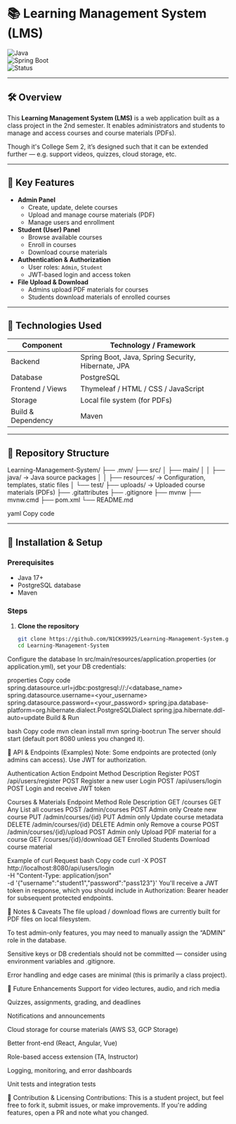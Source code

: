 # 📚 Learning Management System (LMS)

![Java](https://img.shields.io/badge/Java-17-blue.svg)  
![Spring Boot](https://img.shields.io/badge/Spring%20Boot-Application-green.svg)  
![Status](https://img.shields.io/badge/Sem%20Project-orange.svg)  

---

## 🛠 Overview

This **Learning Management System (LMS)** is a web application built as a class project in the 2nd semester. It enables administrators and students to manage and access courses and course materials (PDFs).  

Though it's College Sem 2, it’s designed such that it can be extended further — e.g. support videos, quizzes, cloud storage, etc.

---

## 🎯 Key Features

- **Admin Panel**
  - Create, update, delete courses  
  - Upload and manage course materials (PDF)  
  - Manage users and enrollment  
- **Student (User) Panel**
  - Browse available courses  
  - Enroll in courses  
  - Download course materials  
- **Authentication & Authorization**
  - User roles: `Admin`, `Student`  
  - JWT-based login and access token  
- **File Upload & Download**
  - Admins upload PDF materials for courses  
  - Students download materials of enrolled courses  

---

## 🧱 Technologies Used

| Component        | Technology / Framework                |
|------------------|----------------------------------------|
| Backend           | Spring Boot, Java, Spring Security, Hibernate, JPA |
| Database          | PostgreSQL                              |
| Frontend / Views  | Thymeleaf / HTML / CSS / JavaScript      |
| Storage           | Local file system (for PDFs)             |
| Build & Dependency | Maven                                  |

---

## 📁 Repository Structure

Learning-Management-System/
├── .mvn/
├── src/
│ ├── main/
│ │ ├── java/ → Java source packages
│ │ ├── resources/ → Configuration, templates, static files
│ └── test/
├── uploads/ → Uploaded course materials (PDFs)
├── .gitattributes
├── .gitignore
├── mvnw
├── mvnw.cmd
├── pom.xml
└── README.md

yaml
Copy code

---

## 🚀 Installation & Setup

### Prerequisites

- Java 17+  
- PostgreSQL database  
- Maven  

### Steps

1. **Clone the repository**  
   ```bash
   git clone https://github.com/N1CK99925/Learning-Management-System.git
   cd Learning-Management-System
Configure the database
In src/main/resources/application.properties (or application.yml), set your DB credentials:

properties
Copy code
spring.datasource.url=jdbc:postgresql://<host>:<port>/<database_name>
spring.datasource.username=<your_username>
spring.datasource.password=<your_password>
spring.jpa.database-platform=org.hibernate.dialect.PostgreSQLDialect
spring.jpa.hibernate.ddl-auto=update
Build & Run

bash
Copy code
mvn clean install
mvn spring-boot:run
The server should start (default port 8080 unless you changed it).

🧭 API & Endpoints (Examples)
Note: Some endpoints are protected (only admins can access). Use JWT for authorization.

Authentication
Action	Endpoint	Method	Description
Register	POST /api/users/register	POST	Register a new user
Login	POST /api/users/login	POST	Login and receive JWT token

Courses & Materials
Endpoint	Method	Role	Description
GET /courses	GET	Any	List all courses
POST /admin/courses	POST	Admin only	Create new course
PUT /admin/courses/{id}	PUT	Admin only	Update course metadata
DELETE /admin/courses/{id}	DELETE	Admin only	Remove a course
POST /admin/courses/{id}/upload	POST	Admin only	Upload PDF material for a course
GET /courses/{id}/download	GET	Enrolled Students	Download course material

Example of curl Request
bash
Copy code
curl -X POST http://localhost:8080/api/users/login \
     -H "Content-Type: application/json" \
     -d '{"username":"student1","password":"pass123"}'
You'll receive a JWT token in response, which you should include in Authorization: Bearer <token> header for subsequent protected endpoints.

📌 Notes & Caveats
The file upload / download flows are currently built for PDF files on local filesystem.

To test admin-only features, you may need to manually assign the “ADMIN” role in the database.

Sensitive keys or DB credentials should not be committed — consider using environment variables and .gitignore.

Error handling and edge cases are minimal (this is primarily a class project).

🔭 Future Enhancements
Support for video lectures, audio, and rich media

Quizzes, assignments, grading, and deadlines

Notifications and announcements

Cloud storage for course materials (AWS S3, GCP Storage)

Better front-end (React, Angular, Vue)

Role-based access extension (TA, Instructor)

Logging, monitoring, and error dashboards

Unit tests and integration tests

🤝 Contribution & Licensing
Contributions:
This is a student project, but feel free to fork it, submit issues, or make improvements. If you're adding features, open a PR and note what you changed.
